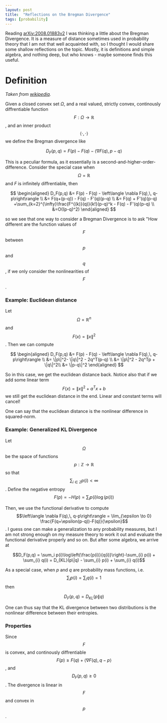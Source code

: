 ```yaml
---
layout: post
title:  "Reflections on the Bregman Divergence"
tags: [probability]
---
```


Reading [arXiv:2008.01883v2](https://arxiv.org/abs/2008.01883v2) I was thinking a little about the Bregman Divergence.
It is a measure of distance sometimes used in probability theory that I am not that well acquainted with, so I thought I would share some shallow reflections on the topic.
Mostly, it is definitions and simple algebra, and nothing deep, but who knows - maybe someone finds this useful.

# Definition
*Taken from [wikipedia](https://en.wikipedia.org/wiki/Bregman_divergence).*

Given a closed convex set $\Omega$, and a real valued, strictly convex, continously diffrentiable function $$F: \Omega \to \mathbb R$$, and an inner product $$ \langle \cdot ,\, \cdot \rangle $$ we define the Bregman divergence like 

$$D_F(p,q) = F(p) - F(q) - \left\langle \nabla F(q),\, p-q\right\rangle$$

This is a peculiar formula, as it essentially is a second-and-higher-order-difference.
Consider the special case when $$\Omega=\mathbb R$$ and $F$ is infinitely diffrentiable, then

$$
\begin{aligned}
D_F(p,q) 
&= F(p) - F(q) - \left\langle \nabla F(q),\, q-p\right\rangle \\
&= F(q+(p-q)) - F(q) - F'(q)(p-q) \\
&= F(q) + F'(q)(p-q) +\sum_{k=2}^{\infty}\frac{F^{(k)}(q)}{k!}(p-q)^k - F(q) - F'(q)(p-q) \\
&=O((p-q)^2)
\end{aligned}
$$

so we see that one way to consider a Bregman Divergence is to ask "How different are the function values of $$F$$ between $$p$$ and $$q$$, if we only consider the nonlinearities of $$F$$.

### Example: Euclidean distance

Let $$\Omega = \mathbb R^n$$ and $$F(x) = \|x\|^2$$. Then we can compute 

$$
\begin{aligned}
D_F(p,q) 
&= F(p) - F(q) - \left\langle \nabla F(q),\, q-p\right\rangle \\
&= \|p\|^2- \|q\|^2 - 2q^T(p-q) \\
&= \|p\|^2 - 2q^Tp + \|q\|^2\\ 
&= \|p-q\|^2
\end{aligned}
$$

So in this case, we get the euclidean distance back. Notice also that if we add some linear term $$F(x) = \|x\|^2 +a^Tx+b$$ we still get the euclidean distance in the end. Linear and constant terms will cancel!

One can say that the euclidean distance is the nonlinear difference in squared-norm.

### Example: Generalized KL Divergence

Let $$\Omega$$ be the space of functions $$p : \mathbb Z \to \mathbb R $$ so that $$ \sum_{i\in \mathbb Z} p(i) < \infty$$.
Define the negative entropy $$F(p) = -H(p) = \sum_{i} p(i)\log (p(i))$$

Then, we use the functional derivative to compute $$\left\langle \nabla F(q),\, q-p\right\rangle = \lim_{\epsilon \to 0} \frac{F(q+\epsilon(p-q))-F(q)}{\epsilon}$$.
I guess one can make a generalization to any probability measures, but I am not strong enough on my measure theory to work it out and evaluate the functional derivative properly and so on.
But after some algebra, we arrive at

$$D_F(p,q) = \sum_i p(i)\log\left(\frac{p(i)}{q(i)}\right)-\sum_{i} p(i) + \sum_{i} q(i) = D_{KL}(p\|q) - \sum_{i} p(i) + \sum_{i} q(i)$$

As a special case, when $p$ and $q$ are probability mass functions, i.e. $$\sum_ip(i) = \sum_iq(i) = 1$$ then 

$$D_F(p,q) = D_{KL}(p\|q) $$

One can thus say that the KL divergence between two distributions is the nonlinear difference between their entropies.

### Properties

Since $$F$$ is convex, and continously diffrentiable $$F(p) \geq F(q) +  \left\langle \nabla F(q),\, q-p\right\rangle$$, and $$D_F(p,q) \geq 0$$. The divergence is linear in $$F$$ and convex in $$p$$.

